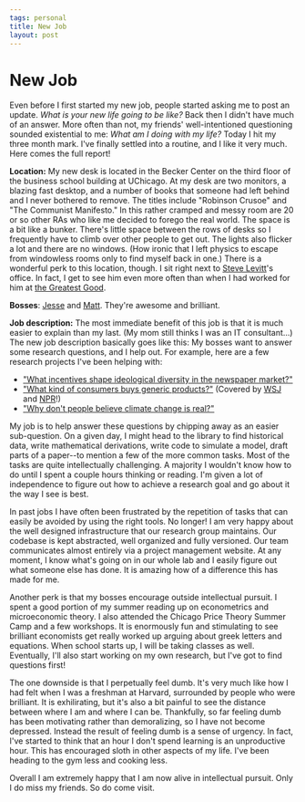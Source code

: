 ```yaml
--- 
tags: personal
title: New Job
layout: post
---
```


# New Job

Even before I first started my new job, people started asking me to post an update. _What is your new life going to be like?_ Back then I didn't have much of an answer. More often than not, my friends' well-intentioned questioning sounded existential to me: _What am I doing with my life?_ Today I hit my three month mark. I've finally settled into a routine, and I like it very much. Here comes the full report! 

__Location:__ My new desk is located in the Becker Center on the third floor of the business school building at UChicago. At my desk are two monitors, a blazing fast desktop, and a number of books that someone had left behind and I never bothered to remove. The titles include "Robinson Crusoe" and "The Communist Manifesto." In this rather cramped and messy room are 20 or so other RAs who like me decided to forego the real world. The space is a bit like a bunker. There's little space between the rows of desks so I frequently have to climb over other people to get out. The lights also flicker a lot and there are no windows. (How ironic that I left physics to escape from windowless rooms only to find myself back in one.) There is a wonderful perk to this location, though. I sit right next to [Steve Levitt][steve]'s office. In fact, I get to see him even more often than when I had worked for him at [the Greatest Good][tgg]. 

[steve]: http://pricetheory.uchicago.edu/levitt/
[tgg]: http://greatestgood.com/

__Bosses__: [Jesse][jesse] and [Matt][matt]. They're awesome and brilliant. 

__Job description:__ The most immediate benefit of this job is that it is much easier to explain than my last. (My mom still thinks I was an IT consultant...) The new job description basically goes like this: My bosses want to answer some research questions, and I help out. For example, here are a few research projects I've been helping with:  

* ["What incentives shape ideological diversity in the newspaper market?"][comp]
* ["What kind of consumers buys generic products?"][gen] (Covered by [WSJ][wsj] and [NPR][npr]!) 
* ["Why don't people believe climate change is real?"][crowd]

[jesse]: http://faculty.chicagobooth.edu/jesse.shapiro/
[matt]: http://faculty.chicagobooth.edu/matthew.gentzkow/
[comp]: http://faculty.chicagobooth.edu/jesse.shapiro/research/competition.pdf
[gen]: http://faculty.chicagobooth.edu/jesse.shapiro/research/generics.pdf
[wsj]: http://blogs.wsj.com/economics/2013/06/20/whos-smart-enough-to-buy-generic/
[npr]: http://www.npr.org/blogs/money/2013/07/05/198504001/why-doesnt-everybody-buy-cheap-generic-headache-medicine
[crowd]: http://faculty.chicagobooth.edu/jesse.shapiro/research/crowdout.pdf

My job is to help answer these questions by chipping away as an easier sub-question. On a given day, I might head to the library to find historical data, write mathematical derivations, write code to simulate a model, draft parts of a paper--to mention a few of the more common tasks. Most of the tasks are quite intellectually challenging. A majority I wouldn't know how to do until I spent a couple hours thinking or reading. I'm given a lot of independence to figure out how to achieve a research goal and go about it the way I see is best. 

In past jobs I have often been frustrated by the repetition of tasks that can easily be avoided by using the right tools. No longer! I am very happy about the well designed infrastructure that our research group maintains. Our codebase is kept abstracted, well organized and fully versioned. Our team communicates almost entirely via a project management website. At any moment, I know what's going on in our whole lab and I easily figure out what someone else has done. It is amazing how of a difference this has made for me.  

Another perk is that my bosses encourage outside intellectual pursuit. I spent a good portion of my summer reading up on econometrics and microeconomic theory. I also attended the Chicago Price Theory Summer Camp and a few workshops. It is enormously fun and stimulating to see brilliant economists get really worked up arguing about greek letters and equations. When school starts up, I will be taking classes as well. Eventually, I'll also start working on my own research, but I've got to find questions first! 

The one downside is that I perpetually feel dumb. It's very much like how I had felt when I was a freshman at Harvard, surrounded by people who were brilliant. It is exhilirating, but it's also a bit painful to see the distance between where I am and where I can be. Thankfully, so far feeling dumb has been motivating rather than demoralizing, so I have not become depressed. Instead the result of feeling dumb is a sense of urgency. In fact, I've started to think that an hour I don't spend learning is an unproductive hour. This has encouraged sloth in other aspects of my life. I've been heading to the gym less and cooking less. 

Overall I am extremely happy that I am now alive in intellectual pursuit. Only I do miss my friends. So do come visit. 
